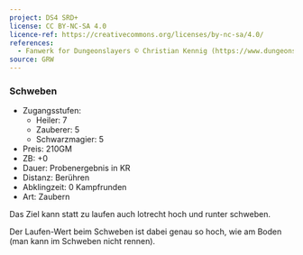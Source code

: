 ```yaml
---
project: DS4 SRD+
license: CC BY-NC-SA 4.0
licence-ref: https://creativecommons.org/licenses/by-nc-sa/4.0/
references: 
  - Fanwerk for Dungeonslayers © Christian Kennig (https://www.dungeonslayers.net/)
source: GRW
---
```


### Schweben

- Zugangsstufen:
  - Heiler: 7
  - Zauberer: 5
  - Schwarzmagier: 5
- Preis: 210GM
- ZB: +0
- Dauer: Probenergebnis in KR
- Distanz: Berühren
- Abklingzeit: 0 Kampfrunden
- Art: Zaubern

Das Ziel kann statt zu laufen auch lotrecht hoch und runter schweben.

Der Laufen-Wert beim Schweben ist dabei genau so hoch, wie am Boden (man kann im Schweben nicht rennen).

